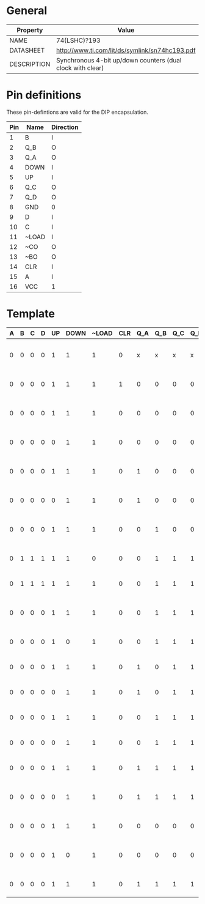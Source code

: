 # General

| Property    | Value                                                               |
|-------------|---------------------------------------------------------------------|
| NAME        | 74(LSHC)?193                                                        |
| DATASHEET   | http://www.ti.com/lit/ds/symlink/sn74hc193.pdf                      |
| DESCRIPTION | Synchronous 4-bit up/down counters (dual clock with clear)          |

# Pin definitions

These pin-defintions are valid for the DIP encapsulation.

| Pin |  Name    | Direction |
|-----|----------|-----------|
|  1  |    B     |     I     |
|  2  |   Q_B    |     O     |
|  3  |   Q_A    |     O     |
|  4  |   DOWN   |     I     |
|  5  |    UP    |     I     |
|  6  |   Q_C    |     O     |
|  7  |   Q_D    |     O     |
|  8  |   GND    |     0     |
|  9  |    D     |     I     |
| 10  |    C     |     I     |
| 11  |  ~LOAD   |     I     |
| 12  |   ~CO    |     O     |
| 13  |   ~BO    |     O     |
| 14  |    CLR   |     I     |
| 15  |    A     |     I     |
| 16  |   VCC    |     1     |

# Template

| A | B | C | D   | UP | DOWN |  ~LOAD | CLR   | Q_A | Q_B | Q_C | Q_D | ~CO | ~BO | Description                            |
|---|---|---|-----|----|------|--------|-------|-----|-----|-----|-----|-----|-----|----------------------------------------|
| 0 | 0 | 0 | 0   | 1  |  1   |    1   |  0    |  x  |  x  |  x  |  x  |  x  |  x  | Initial state; don't care about output |
| 0 | 0 | 0 | 0   | 1  |  1   |    1   |  1    |  0  |  0  |  0  |  0  |  1  |  1  | After CLR we should be at 0            |
| 0 | 0 | 0 | 0   | 1  |  1   |    1   |  0    |  0  |  0  |  0  |  0  |  1  |  1  | CLR lowered, should still be at 0      |
| 0 | 0 | 0 | 0   | 0  |  1   |    1   |  0    |  0  |  0  |  0  |  0  |  1  |  1  | Cycle counting UP                      |
| 0 | 0 | 0 | 0   | 1  |  1   |    1   |  0    |  1  |  0  |  0  |  0  |  1  |  1  | Q[A-D] should equal ONE after UP       |
| 0 | 0 | 0 | 0   | 0  |  1   |    1   |  0    |  1  |  0  |  0  |  0  |  1  |  1  | Cycle counting UP                      |
| 0 | 0 | 0 | 0   | 1  |  1   |    1   |  0    |  0  |  1  |  0  |  0  |  1  |  1  | Q[A-D] should equal TWO after UP       |
| 0 | 1 | 1 | 1   | 1  |  1   |    0   |  0    |  0  |  1  |  1  |  1  |  1  |  1  | Loading 0xE should output 0xE          |
| 0 | 1 | 1 | 1   | 1  |  1   |    1   |  0    |  0  |  1  |  1  |  1  |  1  |  1  | Finish loading cycle                   |
| 0 | 0 | 0 | 0   | 1  |  1   |    1   |  0    |  0  |  1  |  1  |  1  |  1  |  1  | Post-load, value should be retained    |
| 0 | 0 | 0 | 0   | 1  |  0   |    1   |  0    |  0  |  1  |  1  |  1  |  1  |  1  | Cycle counting DOWN                    |
| 0 | 0 | 0 | 0   | 1  |  1   |    1   |  0    |  1  |  0  |  1  |  1  |  1  |  1  | Q[A-D] should now be 0xD               |
| 0 | 0 | 0 | 0   | 0  |  1   |    1   |  0    |  1  |  0  |  1  |  1  |  1  |  1  | Cycle counting UP                      |
| 0 | 0 | 0 | 0   | 1  |  1   |    1   |  0    |  0  |  1  |  1  |  1  |  1  |  1  | Q[A-D] should now be 0xE               |
| 0 | 0 | 0 | 0   | 0  |  1   |    1   |  0    |  0  |  1  |  1  |  1  |  1  |  1  | Cycle counting UP                      |
| 0 | 0 | 0 | 0   | 1  |  1   |    1   |  0    |  1  |  1  |  1  |  1  |  1  |  1  | Q[A-D] should now be 0xF               |
| 0 | 0 | 0 | 0   | 0  |  1   |    1   |  0    |  1  |  1  |  1  |  1  |  0  |  1  | Cycle counting UP with overflow.       |
| 0 | 0 | 0 | 0   | 1  |  1   |    1   |  0    |  0  |  0  |  0  |  0  |  1  |  1  | Q[A-D] should now be 0x0               |
| 0 | 0 | 0 | 0   | 1  |  0   |    1   |  0    |  0  |  0  |  0  |  0  |  1  |  0  | Cycle counting DOWN with borrow.       |
| 0 | 0 | 0 | 0   | 1  |  1   |    1   |  0    |  1  |  1  |  1  |  1  |  1  |  1  | Q[A-D] should now be 0xF               |
